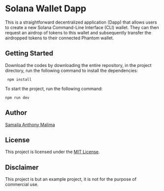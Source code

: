 # Solana Wallet Dapp

This is a straightforward decentralized application (Dapp) that allows users to create a new Solana Command-Line Interface (CLI) wallet. They can then request an airdrop of tokens to this wallet and subsequently transfer the airdropped tokens to their connected Phantom wallet.

## Getting Started

Download the codes by downloading the entire repository, in the project directory,  run the following command to install the dependencies:

```shell
 npm install
```

To start the project, run the following command:

```shell
npm run dev
```

## Author

[Samaila Anthony Malima](https://github.com/samailamalima)

## License

This project is licensed under the [MIT License](LICENSE).

## Disclaimer

This project is but an example project, it is not for the purpose of commercial use.
